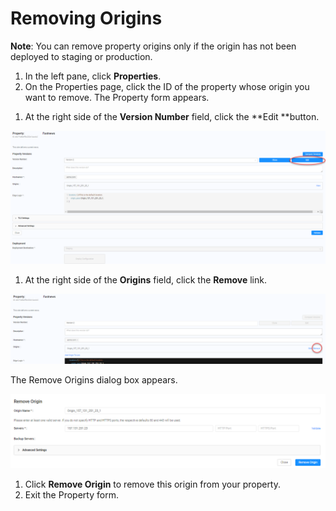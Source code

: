 <!--?xml version="1.0" encoding="utf-8"?-->

# Removing Origins

**Note**: You can remove property origins only if the origin has not been deployed to staging or production.

1. In the left pane, click **Properties**.
2. On the Properties page, click the ID of the property whose origin you want to remove. The Property form appears.

<!-- -->

1. At the right side of the **Version Number** field, click the **Edit **button.

<!-- -->

![null](<../Resources/Images/Property Page.png>)

1. At the right side of the **Origins** field, click the **Remove** link. 

<!-- -->

![null](<../Resources/Images/Remove Link.png>)

The Remove Origins dialog box appears.

![null](<../Resources/Images/origins/origin7.png>)

1. Click **Remove Origin** to remove this origin from your property.
2. Exit the Property form.

<!-- -->


